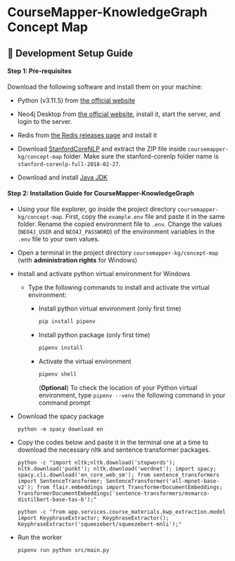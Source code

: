# CourseMapper-KnowledgeGraph Concept Map

## 🔨 Development Setup Guide

#### Step 1: Pre-requisites

Download the following software and install them on your machine:

- Python (v3.11.5) from [the official website](https://www.python.org/downloads/release/python-3115/)

- Neo4j Desktop from [the official website](https://neo4j.com/download-center/#desktop), install it, start the server, and login to the server.

- Redis from [the Redis releases page](https://github.com/tporadowski/redis/releases) and install it

- Download [StanfordCoreNLP](https://uni-duisburg-essen.sciebo.de/s/nO06q2wY0t5h8SO) and extract the ZIP file inside `coursemapper-kg/concept-map` folder. Make sure the stanford-corenlp folder name is `stanford-corenlp-full-2018-02-27`. 

- Download and install [Java JDK](https://www.oracle.com/java/technologies/downloads/)


#### Step 2: Installation Guide for CourseMapper-KnowledgeGraph

- Using your file explorer, go inside the project directory `coursemapper-kg/concept-map`. First, copy the `example.env` file and paste it in the same folder. Rename the copied environment file to `.env`. Change the values (`NEO4J_USER` and `NEO4J_PASSWORD`) of the environment variables in the `.env` file to your own values.

- Open a terminal in the project directory `coursemapper-kg/concept-map` (with **administration rights** for Windows)

- Install and activate python virtual environment for Windows

  - Type the following commands to install and activate the virtual environment:

    - Install python virtual environment (only first time)

      ```bash
      pip install pipenv
      ```

    - Install python package (only first time)

      ```bash
      pipenv install
      ```

    - Activate the virtual environment

      ```bash
      pipenv shell
      ```

      (**Optional**) To check the location of your Python virtual environment, type `pipenv --venv` the following command in your command prompt

- Download the spacy package

    ```
    python -m spacy download en
    ```

- Copy the codes below and paste it in the terminal one at a time to download the necessary nltk and sentence transformer packages.

  ```
  python -c "import nltk;nltk.download('stopwords'); nltk.download('punkt'); nltk.download('wordnet'); import spacy; spacy.cli.download('en_core_web_sm'); from sentence_transformers import SentenceTransformer; SentenceTransformer('all-mpnet-base-v2'); from flair.embeddings import TransformerDocumentEmbeddings;  TransformerDocumentEmbeddings('sentence-transformers/msmarco-distilbert-base-tas-b');"
  ```

  ```
  python -c "from app.services.course_materials.kwp_extraction.model import KeyphraseExtractor; KeyphraseExtractor(); KeyphraseExtractor('squeezebert/squeezebert-mnli');"
  ```

- Run the worker
  ```bash
  pipenv run python src/main.py
  ```
